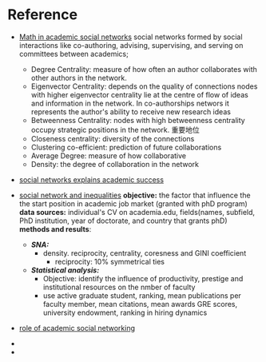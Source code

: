 # Reference 

 - [Math in academic social networks](https://www.researchgate.net/publication/284765879_The_Mathematics_of_Social_Network_Analysis_Metrics_for_Academic_Social_Networks/link/5b8cdc1fa6fdcc5f8b7a4fbe/download)
	social networks formed by social interactions like co-authoring, advising, supervising, and serving on committees between academics; 

	 - Degree Centrality: measure of how often an author collaborates with other authors in the network. 
	 - Eigenvector Centrality: depends on the quality of connections nodes with higher eigenvector centrality lie at the centre of flow of ideas and information in the network.
	 In co-authorships networs it represents the author's ability to receive new research ideas
	 -  Betweenness Centrality: nodes with high betweenness centrality occupy strategic positions in the network. 重要地位
	 - Closeness centrality: diversity of the connections
	 - Clustering co-efficient: prediction of future collaborations
	 - Average Degree: measure of how collaborative 
	 - Density: the degree of collaboration in the network  



 - [social networks explains academic success](https://www.pnas.org/content/pnas/116/3/792.full.pdf)
 
 
 - [social network and inequalities](https://anthrosource.onlinelibrary.wiley.com/doi/pdf/10.1111/aman.13158)
 **objective:** the factor that influence the the start position in academic job market (granted with phD program)
 **data sources:** individual's CV on academia.edu, fields(names, subfield, PhD institution, year of doctorate, and country that grants phD)
 **methods and results**: 
	 - ***SNA:*** 
		 - density. reciprocity, centrality, coresness and GINI coefficient 
			 - reciprocity: 10% symmetrical ties
	 - ***Statistical analysis:*** 
		 - Objective: identify the influence of productivity, prestige and institutional resources on the nmber of faculty  
		 - use active graduate student, ranking, mean publications per faculty member, mean citations, mean awards GRE scores, university endowment, ranking in hiring dynamics

 
 
 
 

	
 - [role of academic social networking](https://www.researchgate.net/publication/267642307_Academics_and_their_online_networks_Exploring_the_role_of_academic_social_networking_sites)
 - 
 - 

<!--stackedit_data:
eyJoaXN0b3J5IjpbLTIyNjM0MDgzMiwtMTM2NTE1NDc3NywtMj
A1NDQ2Nzc2LC0zMjY1ODU3ODQsMTExNDU5MzA4NSwtNDMxNzM1
NjIxLDEzOTQ1Njg3MTEsOTU0NDE2MTI3LC0yMDMyNTg4MjU2LC
0yNTczODMzLC03OTkzNjMwOTgsLTE2NzI1MTQ3NCwxOTA3NzEz
MzU3LDM3NzcwNjc3MF19
-->